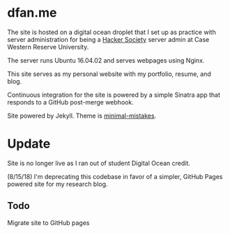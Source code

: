 # dfan.me
The site is hosted on a digital ocean droplet that I set up as practice with server administration for being a [Hacker Society](http://hacsoc.org/) server admin at Case Western Reserve University.

The server runs Ubuntu 16.04.02 and serves webpages using Nginx.

This site serves as my personal website with my portfolio, resume, and blog.

Continuous integration for the site is powered by a simple Sinatra app that responds to a GitHub post-merge webhook.

Site powered by Jekyll. Theme is [minimal-mistakes](https://mmistakes.github.io/minimal-mistakes/).

# Update
Site is no longer live as I ran out of student Digital Ocean credit.

(8/15/18) I'm deprecating this codebase in favor of a simpler, GitHub Pages powered site for my research blog.
## Todo
Migrate site to GitHub pages
